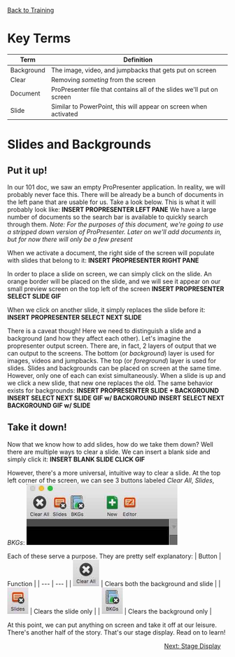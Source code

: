 <!-- TITLE: 102 - Primary Output -->
<!-- SUBTITLE: By the end of this, we can put everything and anything we need on screen for all to see -->

[Back to Training](/media/training)
# Key Terms
| Term | Definition |
| --- | --- |
| Background | The image, video, and jumpbacks that gets put on screen
| Clear | Removing _someting_ from the screen |
| Document | ProPresenter file that contains all of the slides we'll put on screen |
| Slide | Similar to PowerPoint, this will appear on screen when activated |

# Slides and Backgrounds
## Put it up!
In our 101 doc, we saw an empty ProPresenter application. In reality, we will probably never face this. There will be already be a bunch of documents in the left pane that are usable for us. Take a look below. This is what it will probably look like:
**INSERT PROPRESENTER LEFT PANE**
We have a large number of documents so the search bar is available to quickly search through them.
*Note: For the purposes of this document, we're going to use a stripped down version of ProPresenter. Later on we'll add documents in, but for now there will only be a few present*

When we activate a document, the right side of the screen will populate with slides that belong to it:
**INSERT PROPRESENTER RIGHT PANE**

In order to place a slide on screen, we can simply click on the slide. An orange border will be placed on the slide, and we will see it appear on our small preview screen on the top left of the screen
**INSERT PROPRESENTER SELECT SLIDE GIF**

When we click on another slide, it simply replaces the slide before it:
**INSERT PROPRESENTER SELECT NEXT SLIDE**

There is a caveat though! Here we need to distinguish a slide and a background (and how they affect each other). Let's imagine the propresenter output screen. There are, in fact, 2 layers of output that we can output to the screens. The bottom (or _background_) layer is used for images, videos and jumpbacks. The top (or _foreground_) layer is used for slides. Slides and backgrounds can be placed on screen at the same time. However, only one of each can exist simultaneously. When a slide is up and we click a new slide, that new one replaces the old. The same behavior exists for backgrounds:
**INSERT PROPRESENTER SLIDE + BACKGROUND**
**INSERT SELECT NEXT SLIDE GIF w/ BACKGROUND**
**INSERT SELECT NEXT BACKGROUND GIF w/ SLIDE**

## Take it down!
Now that we know how to add slides, how do we take them down? Well there are multiple ways to clear a slide. We can insert a blank side and simply click it:
**INSERT BLANK SLIDE CLICK GIF**

However, there's a more universal, intuitive way to clear a slide. At the top left corner of the screen, we can see 3 buttons labeled *Clear All*, *Slides*, *BKGs*:
![Clear Buttons](/uploads/media-screenshots/102-clear-buttons.jpg "Clear Buttons")

Each of these serve a purpose. They are pretty self explanatory:
| Button | Function |
| --- | --- |
| ![Clear All](/uploads/media-screenshots/102-clear-all.jpg "Clear All") | Clears both the background and slide |
| ![Clear Slides](/uploads/media-screenshots/102-clear-slides.jpg "Clear Slides") | Clears the slide only |
| ![Clear Backgrounds](/uploads/media-screenshots/102-clear-bkgs.jpg "Clear Backgrounds") | Clears the background only |

At this point, we can put anything on screen and take it off at our leisure. There's another half of the story. That's our stage display. Read on to learn!
<div style="text-align:right"><a href="/media/training-pages/103">Next: Stage Display</a>&nbsp;&nbsp;&nbsp;&nbsp;</div>